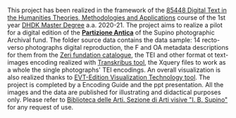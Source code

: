 This project has been realized in the framework of the <a href="https://www.unibo.it/en/teaching/course-unit-catalogue/course-unit/2021/443592"  target="_blank">85448 Digital Text in the Humanities Theories, Methodologies and Applications</a> course of the 1st year <a href="https://corsi.unibo.it/2cycle/DigitalHumanitiesKnowledge"  target="_blank">DHDK Master Degree</a> a.a. 2020-21.
The project aims to realize a pilot for a digital edition of the <a href="https://archiviostorico.unibo.it/it/archivio-fotografico/altre-collezioni-e-fondi/fondo-igino-benvenuto-supino/patrimonio-fotografico-altri-paesi/algeria" target="_blank"><b>Partizione Antica</b></a> of the Supino photographic Archival fund. 
The folder source data contains the data sample: 14 recto-verso photographs digital reproduction, the F and OA metadata descriptions for them from the <a href="http://catalogo.fondazionezeri.unibo.it/scheda.livello.jsp?decorator=layout_resp&apply=true&locale=it&tipo_scheda=fondo&id=9" target="_blank">Zeri fundation catalogue</a>, the TEI and other format ot text-images encoding realized with <a href="https://readcoop.eu/transkribus/?sc=Transkribus" target="_blank">Transkribus tool</a>, the Xquery files to work as a whole the single photographs' TEI encodings.
An overall visualization is also realized thanks to <a href="http://evt.labcd.unipi.it/" target="_blank">EVT-Edition Visualization Technology tool</a>.
The project is completed by a Encoding Guide and the ppt presentation.
All the images and the data are published for illustrating and didactical purposes only. Please refer to <a href="mailto:abis.arti-av@unibo.it" object="Supino images request">Biblioteca delle Arti. Sezione di Arti visive "I. B. Supino"</a> for any request of use.
